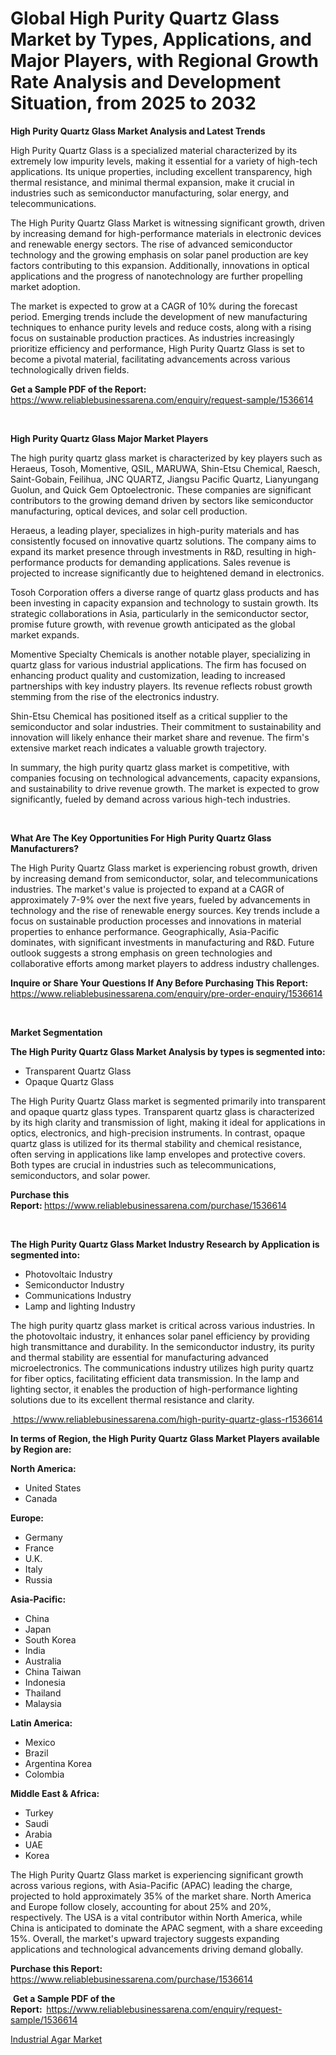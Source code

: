 <p><h1>Global High Purity Quartz Glass Market by Types, Applications, and Major Players, with Regional Growth Rate Analysis and Development Situation, from 2025 to 2032</h1></p><p><strong>High Purity Quartz Glass Market Analysis and Latest Trends</strong></p>
<p><p>High Purity Quartz Glass is a specialized material characterized by its extremely low impurity levels, making it essential for a variety of high-tech applications. Its unique properties, including excellent transparency, high thermal resistance, and minimal thermal expansion, make it crucial in industries such as semiconductor manufacturing, solar energy, and telecommunications.</p><p>The High Purity Quartz Glass Market is witnessing significant growth, driven by increasing demand for high-performance materials in electronic devices and renewable energy sectors. The rise of advanced semiconductor technology and the growing emphasis on solar panel production are key factors contributing to this expansion. Additionally, innovations in optical applications and the progress of nanotechnology are further propelling market adoption.</p><p>The market is expected to grow at a CAGR of 10% during the forecast period. Emerging trends include the development of new manufacturing techniques to enhance purity levels and reduce costs, along with a rising focus on sustainable production practices. As industries increasingly prioritize efficiency and performance, High Purity Quartz Glass is set to become a pivotal material, facilitating advancements across various technologically driven fields.</p></p>
<p><strong>Get a Sample PDF of the Report:&nbsp;</strong> <a href="https://www.reliablebusinessarena.com/enquiry/request-sample/1536614?utm_campaign=3559&utm_medium=2&utm_source=Github&utm_content=ia&utm_term=03042025&utm_id=high-purity-quartz-glass">https://www.reliablebusinessarena.com/enquiry/request-sample/1536614</a></p>
<p>&nbsp;</p>
<p><strong>High Purity Quartz Glass Major Market Players</strong></p>
<p><p>The high purity quartz glass market is characterized by key players such as Heraeus, Tosoh, Momentive, QSIL, MARUWA, Shin-Etsu Chemical, Raesch, Saint-Gobain, Feilihua, JNC QUARTZ, Jiangsu Pacific Quartz, Lianyungang Guolun, and Quick Gem Optoelectronic. These companies are significant contributors to the growing demand driven by sectors like semiconductor manufacturing, optical devices, and solar cell production.</p><p>Heraeus, a leading player, specializes in high-purity materials and has consistently focused on innovative quartz solutions. The company aims to expand its market presence through investments in R&D, resulting in high-performance products for demanding applications. Sales revenue is projected to increase significantly due to heightened demand in electronics.</p><p>Tosoh Corporation offers a diverse range of quartz glass products and has been investing in capacity expansion and technology to sustain growth. Its strategic collaborations in Asia, particularly in the semiconductor sector, promise future growth, with revenue growth anticipated as the global market expands.</p><p>Momentive Specialty Chemicals is another notable player, specializing in quartz glass for various industrial applications. The firm has focused on enhancing product quality and customization, leading to increased partnerships with key industry players. Its revenue reflects robust growth stemming from the rise of the electronics industry.</p><p>Shin-Etsu Chemical has positioned itself as a critical supplier to the semiconductor and solar industries. Their commitment to sustainability and innovation will likely enhance their market share and revenue. The firm's extensive market reach indicates a valuable growth trajectory.</p><p>In summary, the high purity quartz glass market is competitive, with companies focusing on technological advancements, capacity expansions, and sustainability to drive revenue growth. The market is expected to grow significantly, fueled by demand across various high-tech industries.</p></p>
<p>&nbsp;</p>
<p><strong>What Are The Key Opportunities For High Purity Quartz Glass Manufacturers?</strong></p>
<p><p>The High Purity Quartz Glass market is experiencing robust growth, driven by increasing demand from semiconductor, solar, and telecommunications industries. The market's value is projected to expand at a CAGR of approximately 7-9% over the next five years, fueled by advancements in technology and the rise of renewable energy sources. Key trends include a focus on sustainable production processes and innovations in material properties to enhance performance. Geographically, Asia-Pacific dominates, with significant investments in manufacturing and R&D. Future outlook suggests a strong emphasis on green technologies and collaborative efforts among market players to address industry challenges.</p></p>
<p><strong>Inquire or Share Your Questions If Any Before Purchasing This Report:</strong> <a href="https://www.reliablebusinessarena.com/enquiry/pre-order-enquiry/1536614?utm_campaign=3559&utm_medium=2&utm_source=Github&utm_content=ia&utm_term=03042025&utm_id=high-purity-quartz-glass">https://www.reliablebusinessarena.com/enquiry/pre-order-enquiry/1536614</a></p>
<p>&nbsp;</p>
<p><strong>Market Segmentation</strong></p>
<p><strong>The High Purity Quartz Glass Market Analysis by types is segmented into:</strong></p>
<p><ul><li>Transparent Quartz Glass</li><li>Opaque Quartz Glass</li></ul></p>
<p><p>The High Purity Quartz Glass market is segmented primarily into transparent and opaque quartz glass types. Transparent quartz glass is characterized by its high clarity and transmission of light, making it ideal for applications in optics, electronics, and high-precision instruments. In contrast, opaque quartz glass is utilized for its thermal stability and chemical resistance, often serving in applications like lamp envelopes and protective covers. Both types are crucial in industries such as telecommunications, semiconductors, and solar power.</p></p>
<p><strong>Purchase this Report:&nbsp;</strong><a href="https://www.reliablebusinessarena.com/purchase/1536614?utm_campaign=3559&utm_medium=2&utm_source=Github&utm_content=ia&utm_term=03042025&utm_id=high-purity-quartz-glass">https://www.reliablebusinessarena.com/purchase/1536614</a></p>
<p>&nbsp;</p>
<p><strong>The High Purity Quartz Glass Market Industry Research by Application is segmented into:</strong></p>
<p><ul><li>Photovoltaic Industry</li><li>Semiconductor Industry</li><li>Communications Industry</li><li>Lamp and lighting Industry</li></ul></p>
<p><p>The high purity quartz glass market is critical across various industries. In the photovoltaic industry, it enhances solar panel efficiency by providing high transmittance and durability. In the semiconductor industry, its purity and thermal stability are essential for manufacturing advanced microelectronics. The communications industry utilizes high purity quartz for fiber optics, facilitating efficient data transmission. In the lamp and lighting sector, it enables the production of high-performance lighting solutions due to its excellent thermal resistance and clarity.</p></p>
<p><a href="https://www.reliablebusinessarena.com/high-purity-quartz-glass-r1536614?utm_campaign=3559&utm_medium=2&utm_source=Github&utm_content=ia&utm_term=03042025&utm_id=high-purity-quartz-glass">&nbsp;https://www.reliablebusinessarena.com/high-purity-quartz-glass-r1536614</a></p>
<p><strong>In terms of Region, the High Purity Quartz Glass Market Players available by Region are:</strong></p>
<p>
    <p> <strong> North America: </strong>
        <ul>
            <li>United States</li>
            <li>Canada</li>
        </ul>
        </p> 
    <p> <strong> Europe: </strong>
        <ul>
            <li>Germany</li>
            <li>France</li>
            <li>U.K.</li>
            <li>Italy</li>
            <li>Russia</li>
        </ul>
        </p> 
    <p> <strong> Asia-Pacific: </strong>
        <ul>
            <li>China</li>
            <li>Japan</li>
            <li>South Korea</li>
            <li>India</li>
            <li>Australia</li>
            <li>China Taiwan</li>
            <li>Indonesia</li>
            <li>Thailand</li>
            <li>Malaysia</li>
        </ul>
        </p> 
    <p> <strong> Latin America: </strong>
        <ul>
            <li>Mexico</li>
            <li>Brazil</li>
            <li>Argentina Korea</li>
            <li>Colombia</li>
        </ul>
        </p> 
    <p> <strong> Middle East & Africa: </strong>
        <ul>
            <li>Turkey</li>
            <li>Saudi</li>
            <li>Arabia</li>
            <li>UAE</li>
            <li>Korea</li>
        </ul>
    </p>
    </p>
<p><p>The High Purity Quartz Glass market is experiencing significant growth across various regions, with Asia-Pacific (APAC) leading the charge, projected to hold approximately 35% of the market share. North America and Europe follow closely, accounting for about 25% and 20%, respectively. The USA is a vital contributor within North America, while China is anticipated to dominate the APAC segment, with a share exceeding 15%. Overall, the market's upward trajectory suggests expanding applications and technological advancements driving demand globally.</p></p>
<p><strong>Purchase this Report: </strong><a href="https://www.reliablebusinessarena.com/purchase/1536614?utm_campaign=3559&utm_medium=2&utm_source=Github&utm_content=ia&utm_term=03042025&utm_id=high-purity-quartz-glass">https://www.reliablebusinessarena.com/purchase/1536614</a></p>
<p>&nbsp;<strong>Get a Sample PDF of the Report:&nbsp;&nbsp;</strong><a href="https://www.reliablebusinessarena.com/enquiry/request-sample/1536614?utm_campaign=3559&utm_medium=2&utm_source=Github&utm_content=ia&utm_term=03042025&utm_id=high-purity-quartz-glass">https://www.reliablebusinessarena.com/enquiry/request-sample/1536614</a></p>
<p><strong></strong></p>
<p><p><a href="https://github.com/siertnamba7u/Market-Research-Report-List-1/blob/main/industrial-agar-market.md?utm_campaign=3559&utm_medium=2&utm_source=Github&utm_content=ia&utm_term=03042025&utm_id=high-purity-quartz-glass">Industrial Agar Market</a></p></p>